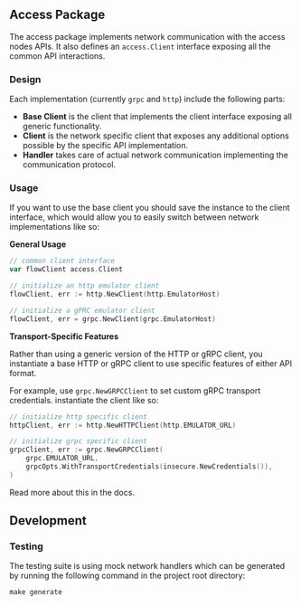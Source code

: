 ## Access Package
The access package implements network communication with the access nodes APIs. 
It also defines an `access.Client` interface exposing all the common API interactions.  

### Design
Each implementation (currently `grpc` and `http`) include the following parts:
- **Base Client** is the client that implements the client interface exposing 
all generic functionality. 
- **Client** is the network specific client that exposes any additional 
options possible by the specific API implementation.
- **Handler** takes care of actual network communication implementing 
the communication protocol. 


### Usage
If you want to use the base client you should save the instance to 
the client interface, which would allow you to easily switch between network 
implementations like so:

**General Usage**
```go
// common client interface
var flowClient access.Client

// initialize an http emulator client
flowClient, err := http.NewClient(http.EmulatorHost)

// initialize a gPRC emulator client
flowClient, err = grpc.NewClient(grpc.EmulatorHost)
```

**Transport-Specific Features**

Rather than using a generic version of the HTTP or gRPC client, you instantiate a base HTTP or gRPC client to use specific features of either API format.

For example, use `grpc.NewGRPCClient` to set custom gRPC transport credentials.
instantiate the client like so:
```go
// initialize http specific client
httpClient, err := http.NewHTTPClient(http.EMULATOR_URL)

// initialize grpc specific client
grpcClient, err := grpc.NewGRPCClient(
    grpc.EMULATOR_URL,
    grpcOpts.WithTransportCredentials(insecure.NewCredentials()),
)
```
Read more about this in the docs.

## Development

### Testing
The testing suite is using mock network handlers which can be generated 
by running the following command in the project root directory:
```
make generate
```
